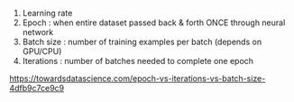 
1. Learning rate
2. Epoch : when entire dataset passed back & forth ONCE through neural network 
3. Batch size : number of training examples per batch (depends on GPU/CPU)
4. Iterations  :  number of batches needed to complete one epoch

https://towardsdatascience.com/epoch-vs-iterations-vs-batch-size-4dfb9c7ce9c9
